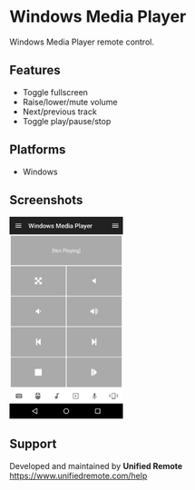 # Windows Media Player
Windows Media Player remote control.

## Features
*  Toggle fullscreen
*  Raise/lower/mute volume
*  Next/previous track
*  Toggle play/pause/stop

## Platforms
* Windows

## Screenshots
<img src="screen.png" width="200" />

## Support
Developed and maintained by **Unified Remote**  
https://www.unifiedremote.com/help